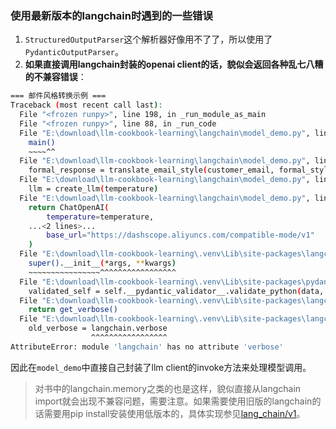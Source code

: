 ### 使用最新版本的langchain时遇到的一些错误

1. `StructuredOutputParser`这个解析器好像用不了了，所以使用了`PydanticOutputParser`。
2. **如果直接调用langchain封装的openai client的话，貌似会返回各种乱七八糟的不兼容错误**：

```bash
=== 邮件风格转换示例 ===
Traceback (most recent call last):
  File "<frozen runpy>", line 198, in _run_module_as_main
  File "<frozen runpy>", line 88, in _run_code
  File "E:\download\llm-cookbook-learning\langchain\model_demo.py", line 143, in <module>
    main()
    ~~~~^^
  File "E:\download\llm-cookbook-learning\langchain\model_demo.py", line 95, in main
    formal_response = translate_email_style(customer_email, formal_style)
  File "E:\download\llm-cookbook-learning\langchain\model_demo.py", line 38, in translate_email_style
    llm = create_llm(temperature)
  File "E:\download\llm-cookbook-learning\langchain\model_demo.py", line 15, in create_llm
    return ChatOpenAI(
        temperature=temperature,
    ...<2 lines>...
        base_url="https://dashscope.aliyuncs.com/compatible-mode/v1"
    )
  File "E:\download\llm-cookbook-learning\.venv\Lib\site-packages\langchain_core\load\serializable.py", line 130, in __init__
    super().__init__(*args, **kwargs)
    ~~~~~~~~~~~~~~~~^^^^^^^^^^^^^^^^^
  File "E:\download\llm-cookbook-learning\.venv\Lib\site-packages\pydantic\main.py", line 253, in __init__
    validated_self = self.__pydantic_validator__.validate_python(data, self_instance=self)
  File "E:\download\llm-cookbook-learning\.venv\Lib\site-packages\langchain_core\language_models\base.py", line 94, in _get_verbosity
    return get_verbose()
  File "E:\download\llm-cookbook-learning\.venv\Lib\site-packages\langchain_core\globals.py", line 85, in get_verbose
    old_verbose = langchain.verbose
                  ^^^^^^^^^^^^^^^^^
AttributeError: module 'langchain' has no attribute 'verbose'
```

因此在`model_demo`中直接自己封装了llm client的invoke方法来处理模型调用。

> 对书中的langchain.memory之类的也是这样，貌似直接从langchain import就会出现不兼容问题，需要注意。如果需要使用旧版的langchain的话需要用pip install安装使用低版本的，具体实现参见[lang_chain/v1](https://github.com/fyerfyer/llm-cookbook-learning/tree/main/lang_chain/v1)。